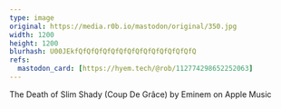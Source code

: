 ```yaml
---
type: image
original: https://media.r0b.io/mastodon/original/350.jpg
width: 1200
height: 1200
blurhash: U00JEkfQfQfQfQfQfQfQfQfQfQfQfQfQfQfQ
refs:
  mastodon_card: [https://hyem.tech/@rob/112774298652252063]
---
```


The Death of Slim Shady (Coup De Grâce) by Eminem on Apple Music
